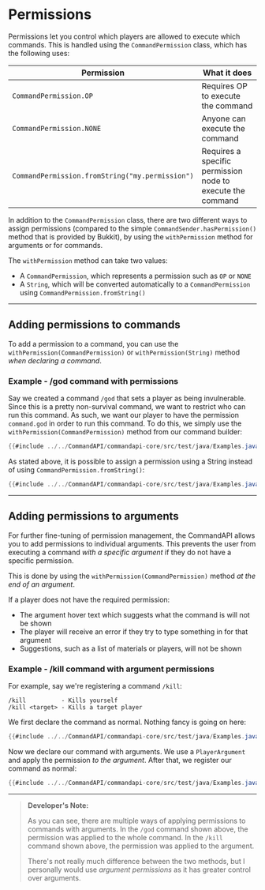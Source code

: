 # Permissions

Permissions let you control which players are allowed to execute which commands. This is handled using the `CommandPermission` class, which has the following uses:

| Permission                                      | What it does                                               |
| ----------------------------------------------- | ---------------------------------------------------------- |
| `CommandPermission.OP`                          | Requires OP to execute the command                         |
| `CommandPermission.NONE`                        | Anyone can execute the command                             |
| `CommandPermission.fromString("my.permission")` | Requires a specific permission node to execute the command |

In addition to the `CommandPermission` class, there are two different ways to assign permissions (compared to the simple `CommandSender.hasPermission()` method that is provided by Bukkit), by using the `withPermission` method for arguments or for commands.

The `withPermission` method can take two values:

- A `CommandPermission`, which represents a permission such as `OP` or `NONE`
- A `String`, which will be converted automatically to a `CommandPermission` using `CommandPermission.fromString()`

-----

## Adding permissions to commands

To add a permission to a command, you can use the `withPermission(CommandPermission)` or `withPermission(String)` method _when declaring a command_.

<div class="example">

### Example - /god command with permissions

Say we created a command `/god` that sets a player as being invulnerable. Since this is a pretty non-survival command, we want to restrict who can run this command. As such, we want our player to have the permission `command.god` in order to run this command. To do this, we simply use the `withPermission(CommandPermission)` method from our command builder:

```java
{{#include ../../CommandAPI/commandapi-core/src/test/java/Examples.java:permissions}}
```

As stated above, it is possible to assign a permission using a String instead of using `CommandPermission.fromString()`:
```java
{{#include ../../CommandAPI/commandapi-core/src/test/java/Examples.java:permissions2}}
```

</div>

-----

## Adding permissions to arguments

For further fine-tuning of permission management, the CommandAPI allows you to add permissions to individual arguments. This prevents the user from executing a command *with a specific argument* if they do not have a specific permission.

This is done by using the `withPermission(CommandPermission)` method _at the end of an argument_.


If a player does not have the required permission:

* The argument hover text which suggests what the command is will not be shown
* The player will receive an error if they try to type something in for that argument
* Suggestions, such as a list of materials or players, will not be shown

<div class="example">

### Example - /kill command with argument permissions

For example, say we're registering a command `/kill`:

```
/kill          - Kills yourself
/kill <target> - Kills a target player
```

We first declare the command as normal. Nothing fancy is going on here:

```java
{{#include ../../CommandAPI/commandapi-core/src/test/java/Examples.java:permissions2}}
```

Now we declare our command with arguments. We use a `PlayerArgument` and apply the permission _to the argument_. After that, we register our command as normal:

```java
{{#include ../../CommandAPI/commandapi-core/src/test/java/Examples.java:permissions3}}
```

</div>

-----

> **Developer's Note:**
>
> As you can see, there are multiple ways of applying permissions to commands with arguments. In the `/god` command shown above, the permission was applied to the whole command. In the `/kill` command shown above, the permission was applied to the argument. 
>
> There's not really much difference between the two methods, but I personally would use _argument permissions_ as it has greater control over arguments.
